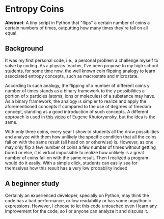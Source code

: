# Entropy Coins
**Abstract**: A tiny script in Python that "flips" a certain number of coins a certain numbers of times, outputting how many times they're fall on all equal.

## Background
It was my first personal code, i.e., a personal problem a challenge myself to solve by coding. As a physics teacher, I've been propose to my high school students, for some time now, the well known coin flipping analogy to learn associated entropy concepts, such as macrostate and microstate. 

According to such analogy, the flipping of x number of different coins y number of times stands as a binary framework to the y possibilities a portion of x particles (atoms, ions or molecules) of a substance may have. As a binary framework, the analogy is simpler to realize and apply the aforementioned concepts if compared to the use of degrees of freedom concept, standing as a good introduction of such concepts. A different approach is used in [this video](https://www.youtube.com/watch?v=vX_WLrcgikc) of Eugene Khutoryansky, but the idea is the same.

With only three coins, every year I show to students all the draw possibiities and analyze with them how unlikely the specific condition that all the coins fall on with the same result (all head on or otherwise) is. However, as one may only flip a few number of coins a few number of times without getting bored or else, it is virtual impossible to realize how unlikely is a great number of coins fall on with the same result. Then I realized a program would do it easily. With a simple click, students can easily see for themselves how this result has a very low probability indeed. 

## A beginner study
Certainly an experienced developer, specially on Python, may think the code has a bad performance, or low readability or has some unpythonic expressions. However, I choose to let this code untouched even I learn any improvement for the code, so I or anyone can analyze it and discuss it.
